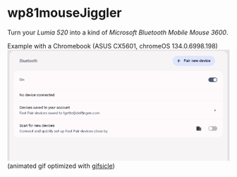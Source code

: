 # wp81mouseJiggler
Turn your _Lumia 520_ into a kind of _Microsoft Bluetooth Mobile Mouse 3600_.

Example with a Chromebook (ASUS CX5601, chromeOS 134.0.6998.198)  
![video capture](lumiaMouse520_chromeos.gif)  
(animated gif optimized with [gifsicle](https://github.com/kohler/gifsicle))  


